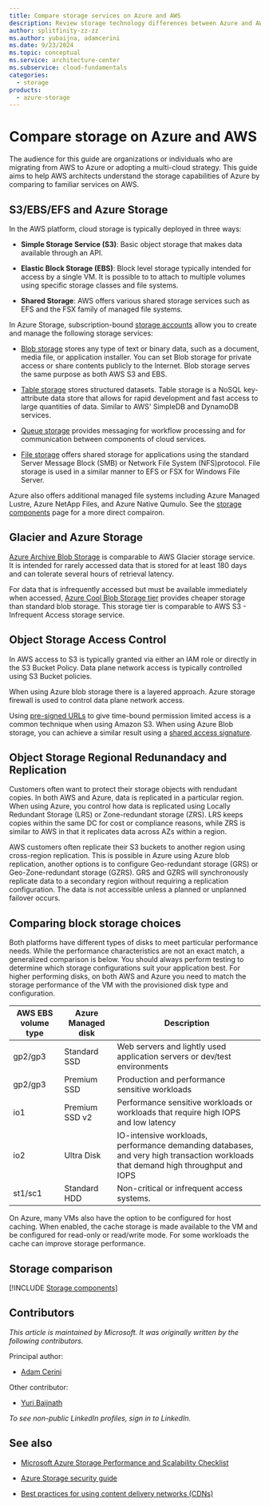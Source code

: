 ```yaml
---
title: Compare storage services on Azure and AWS
description: Review storage technology differences between Azure and AWS. Compare Azure Storage with S3, EBS, EFS, and Glacier.
author: splitfinity-zz-zz
ms.author: yubaijna, adamcerini
ms.date: 9/23/2024
ms.topic: conceptual
ms.service: architecture-center
ms.subservice: cloud-fundamentals
categories:
  - storage
products:
  - azure-storage
---
```


# Compare storage on Azure and AWS

The audience for this guide are organizations or individuals who are migrating from AWS to Azure or adopting a multi-cloud strategy. This guide aims to help AWS architects understand the storage capabilities of Azure by comparing to familiar services on AWS.  

## S3/EBS/EFS and Azure Storage

In the AWS platform, cloud storage is typically deployed in three ways:

- **Simple Storage Service (S3)**: Basic object storage that makes data available through an API.

- **Elastic Block Storage (EBS)**: Block level storage typically intended for access by a single VM. It is possible to to attach to multiple volumes using specific storage classes and file systems.

- **Shared Storage**: AWS offers various shared storage services such as EFS and the FSX family of managed file systems.

In Azure Storage, subscription-bound [storage accounts](/azure/storage/common/storage-quickstart-create-account) allow you to create and manage the following storage services:

- [Blob storage](/azure/storage/common/storage-quickstart-create-account) stores any type of text or binary data, such as a document, media file, or application installer. You can set Blob storage for private access or share contents publicly to the Internet. Blob storage serves the same purpose as both AWS S3 and EBS.
- [Table storage](/azure/cosmos-db/table-storage-how-to-use-nodejs) stores structured datasets. Table storage is a NoSQL key-attribute data store that allows for rapid development and fast access to large quantities of data. Similar to AWS' SimpleDB and DynamoDB services.

- [Queue storage](/azure/storage/queues/storage-quickstart-queues-nodejs?tabs=passwordless%2Croles-azure-portal%2Cenvironment-variable-windows%2Csign-in-azure-cli) provides messaging for workflow processing and for communication between components of cloud services.

- [File storage](/azure/storage/files/storage-java-how-to-use-file-storage) offers shared storage for applications using the standard Server Message Block (SMB) or Network File System (NFS)protocol. File storage is used in a similar manner to EFS or FSX for Windows File Server.

Azure also offers additional managed file systems including Azure Managed Lustre, Azure NetApp Files, and Azure Native Qumulo. See the [storage components](../../includes/aws/storage.md) page for a more direct compairon.

## Glacier and Azure Storage

[Azure Archive Blob Storage](/azure/storage/blobs/access-tiers-overview#archive-access-tier) is comparable to AWS Glacier storage service. It is intended for rarely accessed data that is stored for at least 180 days and can tolerate several hours of retrieval latency.

For data that is infrequently accessed but must be available immediately when accessed, [Azure Cool Blob Storage tier](/azure/storage/blobs/access-tiers-overview#cool-access-tier) provides cheaper storage than standard blob storage. This storage tier is comparable to AWS S3 - Infrequent Access storage service.

## Object Storage Access Control

In AWS access to S3 is typically granted via either an IAM role or directly in the S3 Bucket Policy. Data plane network access is typically controlled using S3 Bucket policies.

When using Azure blob storage there is a layered approach. Azure storage firewall is used to control data plane network access.

Using [pre-signed URLs](https://docs.aws.amazon.com/AmazonS3/latest/userguide/using-presigned-url.html) to give time-bound permission limited access is a common technique when using Amazon S3. When using Azure Blob storage, you can achieve a similar result using a [shared access signature](https://learn.microsoft.com/en-us/azure/storage/common/storage-sas-overview).

## Object Storage Regional Redunandacy and Replication

Customers often want to protect their storage objects with rendudant copies. In both AWS and Azure, data is replicated in a particular region. When using Azure, you control how data is replicated using Locally Redundant Storage (LRS) or Zone-redundant storage (ZRS). LRS keeps copies within the same DC for cost or compliance reasons, while ZRS is similar to AWS in that it replicates data across AZs within a region.

AWS customers often replicate their S3 buckets to another region using cross-region replication. This is possible in Azure using Azure blob replication, another options is to configure Geo-redundant storage (GRS) or Geo-Zone-redundant storage (GZRS). GRS and GZRS will synchronously replicate data to a secondary region without requiring a replication configuration. The data is not accessible unless a planned or unplanned failover occurs.

## Comparing block storage choices

Both platforms have different types of disks to meet particular performance needs. While the performance characteristics are not an exact match, a generalized comparison is below. You should always perform testing to determine which storage configurations suit your application best. For higher performing disks, on both AWS and Azure you need to match the storage performance of the VM with the provisioned disk type and configuration. 

| AWS EBS volume type | Azure Managed disk | Description |
| ----------- | ------------- | ----------- |
| gp2/gp3 |  Standard SSD | Web servers and lightly used application servers or dev/test environments |
| gp2/gp3 |  Premium SSD | Production and performance sensitive workloads |
| io1 |  Premium SSD v2 | Performance sensitive workloads or workloads that require high IOPS and low latency |
| io2 |  Ultra Disk | IO-intensive workloads, performance demanding databases, and very high transaction workloads that demand high throughput and IOPS |
| st1/sc1 |  Standard HDD | Non-critical or infrequent access systems. |

On Azure, many VMs also have the option to be configured for host caching. When enabled, the cache storage is made available to the VM and be configured for read-only or read/write mode. For some workloads the cache can improve storage performance.

## Storage comparison


[!INCLUDE [Storage components](../../includes/aws/storage.md)]
## Contributors

*This article is maintained by Microsoft. It was originally written by the following contributors.*

Principal author:

- [Adam Cerini](https://www.linkedin.com/in/adamcerini)

Other contributor:

- [Yuri Baijnath](https://www.linkedin.com/in/yuri-baijnath-za)

*To see non-public LinkedIn profiles, sign in to LinkedIn.*

## See also

- [Microsoft Azure Storage Performance and Scalability Checklist](/azure/storage/common/storage-performance-checklist)

- [Azure Storage security guide](/azure/storage/common/storage-security-guide)

- [Best practices for using content delivery networks (CDNs)](../best-practices/cdn.yml)
